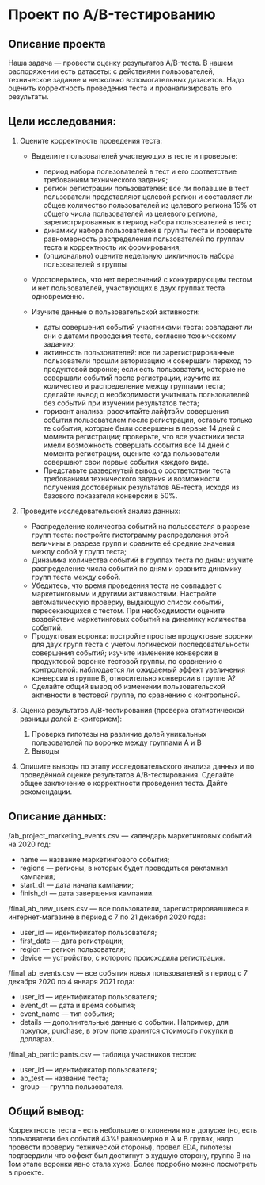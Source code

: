 # Проект по А/B-тестированию

## Описание проекта

Наша задача — провести оценку результатов A/B-теста. В нашем распоряжении есть датасеты: с действиями пользователей, техническое задание и несколько вспомогательных датасетов. Надо оценить корректность проведения теста и проанализировать его результаты.

## Цели исследования:

1. Оцените корректность проведения теста:
    * Выделите пользователей участвующих в тесте и проверьте:
        * период набора пользователей в тест и его соответствие требованиям технического задания;
        * регион регистрации пользователей: все ли попавшие в тест пользователи представляют целевой регион и составляет ли общее количество пользователей из целевого региона 15% от общего числа пользователей из целевого региона, зарегистрированных в период набора пользователей в тест;
        * динамику набора пользователей в группы теста и проверьте равномерность распределения пользователей по группам теста и корректность их формирования;
        * (опционально) оцените недельную цикличность набора пользователей в группы
    
    * Удостоверьтесь, что нет пересечений с конкурирующим тестом и нет пользователей, участвующих в двух группах теста одновременно.
    * Изучите данные о пользовательской активности:
        * даты совершения событий участниками теста: совпадают ли они с датами проведения теста, согласно техническому заданию;
        * активность пользователей: все ли зарегистрированные пользователи прошли авторизацию и совершали переход по продуктовой воронке; если есть пользователи, которые не совершали событий после регистрации, изучите их количество и распределение между группами теста; сделайте вывод о необходимости учитывать пользователей без событий при изучении результатов теста; 
        * горизонт анализа: рассчитайте лайфтайм совершения события пользователем после регистрации, оставьте только те события, которые были совершены в первые 14 дней с момента регистрации; проверьте, что все участники теста имели возможность совершать события все 14 дней с момента регистрации, оцените когда пользователи совершают свои первые события каждого вида.
        * Представьте развернутый вывод о соответствии теста требованиям технического задания и возможности получения достоверных результатов АБ-теста, исходя из базового показателя конверсии в 50%.

2. Проведите исследовательский анализ данных:
    * Распределение количества событий на пользователя в разрезе групп теста: постройте гистограмму распределения этой величины в разрезе групп и сравните её средние значения между собой у групп теста;
    * Динамика количества событий в группах теста по дням: изучите распределение числа событий по дням и сравните динамику групп теста между собой.
    * Убедитесь, что время проведения теста не совпадает с маркетинговыми и другими активностями. Настройте автоматическую проверку, выдающую список событий, пересекающихся с тестом. При необходимости оцените воздействие маркетинговых событий на динамику количества событий.
    * Продуктовая воронка: постройте простые продуктовые воронки для двух групп теста с учетом логической последовательности совершения событий; изучите изменение конверсии в продуктовой воронке тестовой группы, по сравнению с контрольной: наблюдается ли ожидаемый эффект увеличения конверсии в группе В, относительно конверсии в группе А?
    * Сделайте общий вывод об изменении пользовательской активности в тестовой группе, по сравнению с контрольной.

3. Оценка результатов A/B-тестирования (проверка статистической разницы долей z-критерием):
    1. Проверка гипотезы на различие долей уникальных пользователей по воронке между группами А и В
    2. Выводы

4. Опишите выводы по этапу исследовательского анализа данных и по проведённой оценке результатов A/B-тестирования. Сделайте общее заключение о корректности проведения теста. Дайте рекомендации.

## Описание данных:

/ab_project_marketing_events.csv — календарь маркетинговых событий на 2020 год:
- name — название маркетингового события;
- regions — регионы, в которых будет проводиться рекламная кампания;
- start_dt — дата начала кампании;
- finish_dt — дата завершения кампании.

/final_ab_new_users.csv — все пользователи, зарегистрировавшиеся в интернет-магазине в период с 7 по 21 декабря 2020 года:
- user_id — идентификатор пользователя;
- first_date — дата регистрации;
- region — регион пользователя;
- device — устройство, с которого происходила регистрация.

/final_ab_events.csv — все события новых пользователей в период с 7 декабря 2020 по 4 января 2021 года:
- user_id — идентификатор пользователя;
- event_dt — дата и время события;
- event_name — тип события;
- details — дополнительные данные о событии. Например, для покупок, purchase, в этом поле хранится стоимость покупки в долларах.

/final_ab_participants.csv — таблица участников тестов:
- user_id — идентификатор пользователя;
- ab_test — название теста;
- group — группа пользователя.

## Общий вывод: 
Корректность теста - есть небольшие отклонения но в допуске (но, есть пользователи без событий 43%! равномерно в А и В групах, надо провести проверку технической стороны), провел EDA, гипотезы подтвердили что  эффект был достигнут в худшую сторону, группа В на 1ом этапе воронки явно стала хуже.
Более подробно можно посмотреть в проекте.
